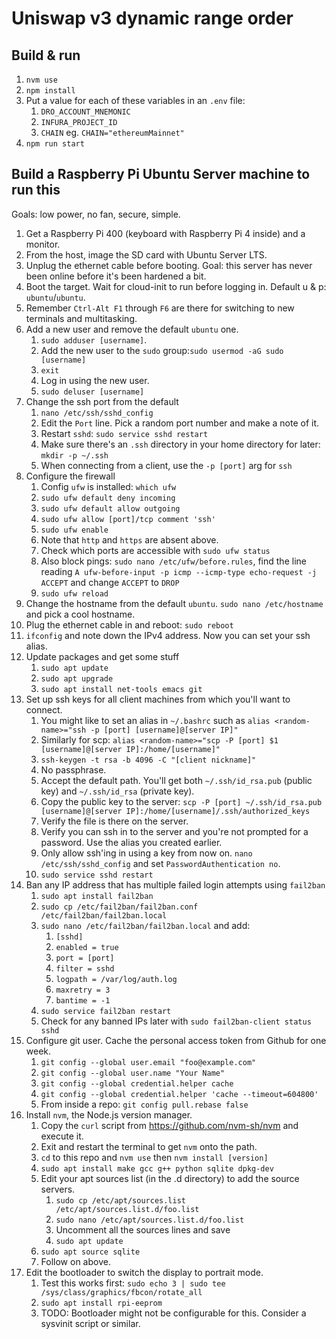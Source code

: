 # Uniswap v3 dynamic range order

## Build & run

1. `nvm use`
1. `npm install`
1. Put a value for each of these variables in an `.env` file:
    1. `DRO_ACCOUNT_MNEMONIC`
    1. `INFURA_PROJECT_ID`
    1. `CHAIN` eg. `CHAIN="ethereumMainnet"`
1. `npm run start`

## Build a Raspberry Pi Ubuntu Server machine to run this

Goals: low power, no fan, secure, simple.

1. Get a Raspberry Pi 400 (keyboard with Raspberry Pi 4 inside) and a monitor.
1. From the host, image the SD card with Ubuntu Server LTS.
1. Unplug the ethernet cable before booting. Goal: this server has never been online before it's been hardened a bit.
1. Boot the target. Wait for cloud-init to run before logging in. Default u & p: `ubuntu`/`ubuntu`.
1. Remember `Ctrl-Alt F1` through `F6` are there for switching to new terminals and multitasking.
1. Add a new user and remove the default `ubuntu` one.
    1. `sudo adduser [username]`.
    1. Add the new user to the `sudo` group:`sudo usermod -aG sudo [username]`
    1. `exit`
    1. Log in using the new user.
    1. `sudo deluser [username]`
1. Change the ssh port from the default
    1. `nano /etc/ssh/sshd_config`
    1. Edit the `Port` line. Pick a random port number and make a note of it.
    1. Restart `sshd`: `sudo service sshd restart`
    1. Make sure there's an `.ssh` directory in your home directory for later: `mkdir -p ~/.ssh`
    1. When connecting from a client, use the `-p [port]` arg for `ssh`
1. Configure the firewall
    1. Config `ufw` is installed: `which ufw`
    1. `sudo ufw default deny incoming`
    1. `sudo ufw default allow outgoing`
    1. `sudo ufw allow [port]/tcp comment 'ssh'`
    1. `sudo ufw enable`
    1. Note that `http` and `https` are absent above.
    1. Check which ports are accessible with `sudo ufw status`
    1. Also block pings: `sudo nano /etc/ufw/before.rules`, find the line reading `A ufw-before-input -p icmp --icmp-type echo-request -j ACCEPT` and change `ACCEPT` to `DROP`
    1. `sudo ufw reload`
1. Change the hostname from the default `ubuntu`. `sudo nano /etc/hostname` and pick a cool hostname.
1. Plug the ethernet cable in and reboot: `sudo reboot`
1. `ifconfig` and note down the IPv4 address. Now you can set your ssh alias.
1. Update packages and get some stuff
    1. `sudo apt update`
    1. `sudo apt upgrade`
    1. `sudo apt install net-tools emacs git`
1. Set up ssh keys for all client machines from which you'll want to connect.
    1. You might like to set an alias in `~/.bashrc` such as `alias <random-name>="ssh -p [port] [username]@[server IP]"`
    1. Similarly for scp: `alias <random-name>="scp -P [port] $1 [username]@[server IP]:/home/[username]"`
    1. `ssh-keygen -t rsa -b 4096 -C "[client nickname]"`
    1. No passphrase.
    1. Accept the default path. You'll get both `~/.ssh/id_rsa.pub` (public key) and `~/.ssh/id_rsa` (private key).
    1. Copy the public key to the server: `scp -P [port] ~/.ssh/id_rsa.pub [username]@[server IP]:/home/[username]/.ssh/authorized_keys`
    1. Verify the file is there on the server.
    1. Verify you can ssh in to the server and you're not prompted for a password. Use the alias you created earlier.
    1. Only allow ssh'ing in using a key from now on. `nano /etc/ssh/sshd_config` and set `PasswordAuthentication no`.
    1. `sudo service sshd restart`
1. Ban any IP address that has multiple failed login attempts using `fail2ban`
    1. `sudo apt install fail2ban`
    1. `sudo cp /etc/fail2ban/fail2ban.conf /etc/fail2ban/fail2ban.local`
    1. `sudo nano /etc/fail2ban/fail2ban.local` and add:
        1. `[sshd]`
        1. `enabled = true`
        1. `port = [port]`
        1. `filter = sshd`
        1. `logpath = /var/log/auth.log`
        1. `maxretry = 3`
        1. `bantime = -1`
    1. `sudo service fail2ban restart`
    1. Check for any banned IPs later with `sudo fail2ban-client status sshd`
1. Configure git user. Cache the personal access token from Github for one week.
    1. `git config --global user.email "foo@example.com"`
    1. `git config --global user.name "Your Name"`
    1. `git config --global credential.helper cache`
    1. `git config --global credential.helper 'cache --timeout=604800'`
    1. From inside a repo: `git config pull.rebase false`
1. Install `nvm`, the Node.js version manager.
    1. Copy the `curl` script from https://github.com/nvm-sh/nvm and execute it.
    1. Exit and restart the terminal to get `nvm` onto the path.
    1. `cd` to this repo and `nvm use` then `nvm install [version]`
    1. `sudo apt install make gcc g++ python sqlite dpkg-dev`
    1. Edit your apt sources list (in the .d directory) to add the source servers.
        1. `sudo cp /etc/apt/sources.list /etc/apt/sources.list.d/foo.list`
        1. `sudo nano /etc/apt/sources.list.d/foo.list`
        1. Uncomment all the sources lines and save
        1. `sudo apt update`
    1. `sudo apt source sqlite`
    1. Follow on above.
1. Edit the bootloader to switch the display to portrait mode.
    1. Test this works first: `sudo echo 3 | sudo tee /sys/class/graphics/fbcon/rotate_all`
    1. `sudo apt install rpi-eeprom`
    1. TODO: Bootloader might not be configurable for this. Consider a sysvinit script or similar.
